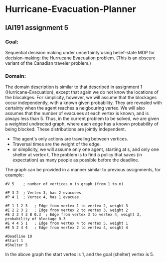 # Hurricane-Evacuation-Planner
## IAI191 assignment 5
### Goal:
Sequential decision making under uncertainty using belief-state MDP for decision-making: the Hurrucane Evacuation problem. (This is an obscure variant of the Canadian traveler problem.) 

### Domain:
The domain description is similar to that described in assignment 1 (Hurricane-Evacuation), except that again we do not know the locations of the blocakges. For simplicity, however, we will assume that the blockages occur independently, with a known given probability. They are revealed with certainty when the agent reaches a neigbouring vertex.
We will also assumes that the number of evacuees at each vertex is known, and is always less than 5.
Thus, in the current problem to be solved, we are given a weighted undirected graph, where each edge has a known probability of being blocked. These distributions are jointly independent.
- The agent's only actions are traveling between vertices.
- Traversal times are the weight of the edge.
- or simplicity, we will assume only one agent, starting at s, and only one shelter at vertex t, The problem is to find a policy that saves (in expectation) as many people as possible before the deadline.

The graph can be provided in a manner similar to previous assignments, for example:
```
#V 5    ; number of vertices n in graph (from 1 to n)

#P 3 2  ; Vertex 3, has 2 evacuees
#P 4 1  ; Vertex 4, has 1 evacuee

#E 1 1 2 3   ; Edge from vertex 1 to vertex 2, weight 3
#E 2 2 3 2   ; Edge from vertex 2 to vertex 3, weight 2
#E 3 3 4 3 B 0.3  ; Edge from vertex 3 to vertex 4, weight 3, probability of blockage 0.3
#E 4 4 5 1   ; Edge from vertex 4 to vertex 5, weight 1
#E 5 2 4 4   ; Edge from vertex 2 to vertex 4, weight 4

#Deadline 10
#Start 1
#Shelter 5
```
In the above graph the start vertex is 1, and the goal (shelter) vertex is 5. 
